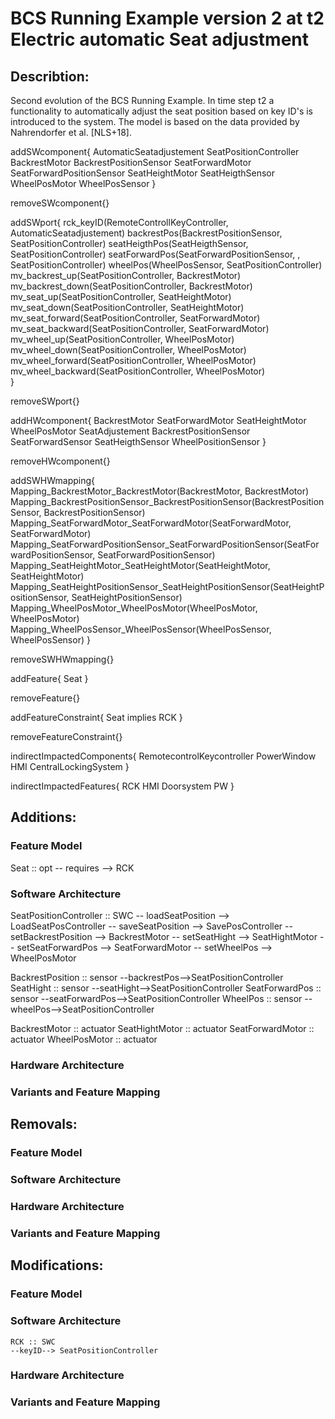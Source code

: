 BCS Running Example version 2 at t2 Electric automatic Seat adjustment
======================================================================

Describtion:
------------
Second evolution of the BCS Running Example. In time step t2 a functionality to automatically adjust the seat position based on key ID's is introduced to the system. The model is based on the data provided by Nahrendorfer et al. [NLS+18]. 

addSWcomponent{
	AutomaticSeatadjustement
	SeatPositionController
	BackrestMotor
	BackrestPositionSensor
	SeatForwardMotor
	SeatForwardPositionSensor
	SeatHeightMotor
	SeatHeigthSensor
	WheelPosMotor
	WheelPosSensor
}

removeSWcomponent{}

addSWport{
	rck_keyID(RemoteControllKeyController, AutomaticSeatadjustement)
	backrestPos(BackrestPositionSensor, SeatPositionController)
	seatHeigthPos(SeatHeigthSensor, SeatPositionController)
	seatForwardPos(SeatForwardPositionSensor, , SeatPositionController)
	wheelPos(WheelPosSensor, SeatPositionController)
	mv_backrest_up(SeatPositionController, BackrestMotor)
	mv_backrest_down(SeatPositionController, BackrestMotor)
	mv_seat_up(SeatPositionController, SeatHeightMotor)
	mv_seat_down(SeatPositionController, SeatHeightMotor)
	mv_seat_forward(SeatPositionController, SeatForwardMotor)
	mv_seat_backward(SeatPositionController, SeatForwardMotor)
	mv_wheel_up(SeatPositionController, WheelPosMotor)
	mv_wheel_down(SeatPositionController, WheelPosMotor)
	mv_wheel_forward(SeatPositionController, WheelPosMotor)
	mv_wheel_backward(SeatPositionController, WheelPosMotor)	
}

removeSWport{}

addHWcomponent{
	BackrestMotor
	SeatForwardMotor
	SeatHeightMotor
	WheelPosMotor
	SeatAdjustement
	BackrestPositionSensor
	SeatForwardSensor
	SeatHeigthSensor
	WheelPositionSensor
}

removeHWcomponent{}

addSWHWmapping{
	Mapping_BackrestMotor_BackrestMotor(BackrestMotor, BackrestMotor)
	Mapping_BackrestPositionSensor_BackrestPositionSensor(BackrestPositionSensor, BackrestPositionSensor)
	Mapping_SeatForwardMotor_SeatForwardMotor(SeatForwardMotor, SeatForwardMotor)
	Mapping_SeatForwardPositionSensor_SeatForwardPositionSensor(SeatForwardPositionSensor, SeatForwardPositionSensor)
	Mapping_SeatHeightMotor_SeatHeightMotor(SeatHeightMotor, SeatHeightMotor)
	Mapping_SeatHeightPositionSensor_SeatHeightPositionSensor(SeatHeightPositionSensor, SeatHeightPositionSensor)
	Mapping_WheelPosMotor_WheelPosMotor(WheelPosMotor, WheelPosMotor)
	Mapping_WheelPosSensor_WheelPosSensor(WheelPosSensor, WheelPosSensor)
}

removeSWHWmapping{}

addFeature{
	Seat
}

removeFeature{}

addFeatureConstraint{
	Seat implies RCK
}

removeFeatureConstraint{}

indirectImpactedComponents{
	RemotecontrolKeycontroller
	PowerWindow
	HMI
	CentralLockingSystem
}

indirectImpactedFeatures{
	RCK
	HMI
	Doorsystem
	PW
}

Additions:
----------
### Feature Model
Seat :: opt
	-- requires --> RCK

### Software Architecture

SeatPositionController :: SWC 
	-- loadSeatPosition --> LoadSeatPosController
	-- saveSeatPosition --> SavePosController
	-- setBackrestPosition --> BackrestMotor
	-- setSeatHight --> SeatHightMotor
	-- setSeatForwardPos --> SeatForwardMotor
	-- setWheelPos --> WheelPosMotor
	
BackrestPosition :: sensor
	--backrestPos-->SeatPositionController
SeatHight :: sensor
	--seatHight-->SeatPositionController
SeatForwardPos :: sensor
	--seatForwardPos-->SeatPositionController
WheelPos :: sensor
	--wheelPos-->SeatPositionController

BackrestMotor :: actuator
SeatHightMotor :: actuator
SeatForwardMotor :: actuator
WheelPosMotor :: actuator

### Hardware Architecture

### Variants and Feature Mapping

Removals:
---------
### Feature Model

### Software Architecture

### Hardware Architecture

### Variants and Feature Mapping

Modifications:
--------------
### Feature Model

### Software Architecture
	RCK :: SWC
	--keyID--> SeatPositionController

### Hardware Architecture

### Variants and Feature Mapping

